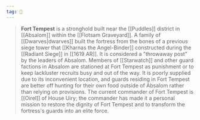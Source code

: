 ```yaml
---
tag: 🏰
---
```

> **Fort Tempest** is a stronghold built near the [[Puddles]] district in [[Absalom]] within the [[Flotsam Graveyard]]. A family of [[Dwarves|dwarves]] built the fortress from the bones of a previous siege tower that [[Kharnas the Angel-Binder]] constructed during the [[Radiant Siege]] in [[1619 AR]].
> It is considered a "throwaway post" by the leaders of Absalom. Members of [[Starwatch]] and other guard factions in Absalom are stationed at Fort Tempest as punishment or to keep lackluster recruits busy and out of the way. It is poorly supplied due to its inconvenient location, and guards residing in Fort Tempest are better off hunting for their own food outside of Absalom rather than relying on provisions. The current commander of Fort Tempest is [[Oirel]] of House Uiry; the commander has made it a personal mission to restore the dignity of Fort Tempest and to transform the fortress's guards into an elite force.







